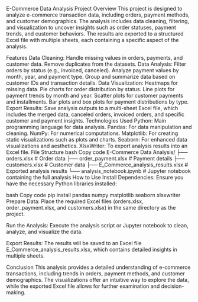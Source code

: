 E-Commerce Data Analysis Project
Overview
This project is designed to analyze e-commerce transaction data, including orders, payment methods, and customer demographics. The analysis includes data cleaning, filtering, and visualization to uncover insights such as order statuses, payment trends, and customer behaviors. The results are exported to a structured Excel file with multiple sheets, each containing a specific aspect of the analysis.

Features
Data Cleaning:
Handle missing values in orders, payments, and customer data.
Remove duplicates from the datasets.
Data Analysis:
Filter orders by status (e.g., invoiced, canceled).
Analyze payment values by month, year, and payment type.
Group and summarize data based on customer IDs and transaction details.
Data Visualization:
Heatmaps for missing data.
Pie charts for order distribution by status.
Line plots for payment trends by month and year.
Scatter plots for customer payments and installments.
Bar plots and box plots for payment distributions by type.
Export Results:
Save analysis outputs to a multi-sheet Excel file, which includes the merged data, canceled orders, invoiced orders, and specific customer and payment insights.
Technologies Used
Python: Main programming language for data analysis.
Pandas: For data manipulation and cleaning.
NumPy: For numerical computations.
Matplotlib: For creating static visualizations such as plots and charts.
Seaborn: For enhanced data visualizations and aesthetics.
XlsxWriter: To export analysis results into an Excel file.
File Structure
bash
Copy code
E-Commerce Data Analysis/
├── orders.xlsx              # Order data
├── order_payment.xlsx       # Payment details
├── customers.xlsx           # Customer data
├── E_Commerce_analysis_results.xlsx  # Exported analysis results
└── analysis_notebook.ipynb  # Jupyter notebook containing the full analysis
How to Use
Install Dependencies: Ensure you have the necessary Python libraries installed:

bash
Copy code
pip install pandas numpy matplotlib seaborn xlsxwriter
Prepare Data: Place the required Excel files (orders.xlsx, order_payment.xlsx, and customers.xlsx) in the same directory as the project.

Run the Analysis: Execute the analysis script or Jupyter notebook to clean, analyze, and visualize the data.

Export Results: The results will be saved to an Excel file E_Commerce_analysis_results.xlsx, which contains detailed insights in multiple sheets.

Conclusion
This analysis provides a detailed understanding of e-commerce transactions, including trends in orders, payment methods, and customer demographics. The visualizations offer an intuitive way to explore the data, while the exported Excel file allows for further examination and decision-making.
